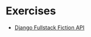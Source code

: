 # Exercises

* [Django Fullstack Fiction API](https://github.com/ccs-fall-2023/exercises/tree/main/django-fullstack-fiction-api)
